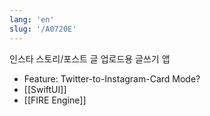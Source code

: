 ```yaml
---
lang: 'en'
slug: '/A0720E'
---
```


인스타 스토리/포스트 글 업로드용 글쓰기 앱

- Feature: Twitter-to-Instagram-Card Mode?
- [[SwiftUI]]
- [[FIRE Engine]]
